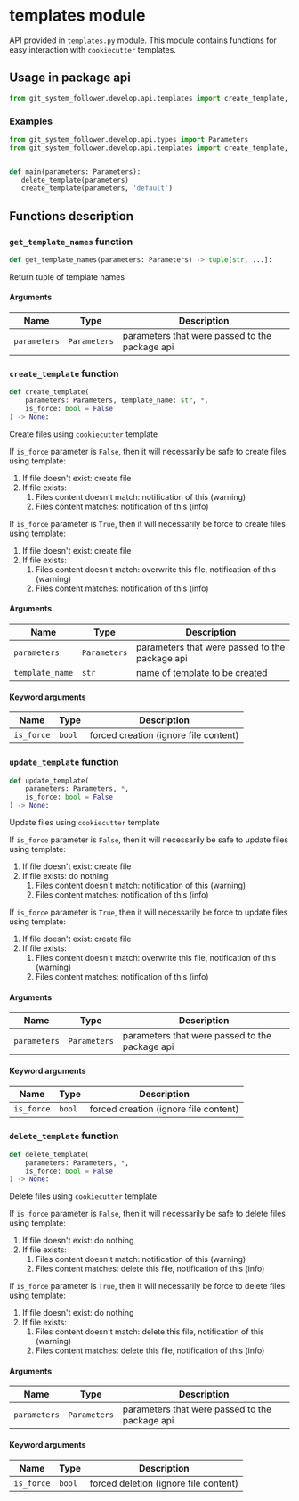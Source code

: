# templates module
API provided in `templates.py` module. This module contains functions for easy interaction with `cookiecutter` templates.

## Usage in package api
```python
from git_system_follower.develop.api.templates import create_template, update_template, delete_template
```

### Examples
```python
from git_system_follower.develop.api.types import Parameters
from git_system_follower.develop.api.templates import create_template, delete_template


def main(parameters: Parameters):
   delete_template(parameters)
   create_template(parameters, 'default')
```

## Functions description
### `get_template_names` function
```python
def get_template_names(parameters: Parameters) -> tuple[str, ...]:
```
Return tuple of template names 

#### Arguments
| Name            | Type         | Description                                    |
|-----------------|--------------|------------------------------------------------|
| `parameters`    | `Parameters` | parameters that were passed to the package api |

### `create_template` function
```python
def create_template(
    parameters: Parameters, template_name: str, *,
    is_force: bool = False
) -> None:
```
Create files using `cookiecutter` template

If `is_force` parameter is `False`, then it will necessarily be safe to create files using template:

1. If file doesn't exist: create file
2. If file exists:
      1. Files content doesn't match: notification of this (warning)
      2. Files content matches: notification of this (info)

If `is_force` parameter is `True`, then it will necessarily be force to create files using template:

1. If file doesn't exist: create file
2. If file exists:
      1. Files content doesn't match: overwrite this file, notification of this (warning)
      2. Files content matches: notification of this (info)

#### Arguments
| Name            | Type         | Description                                    |
|-----------------|--------------|------------------------------------------------|
| `parameters`    | `Parameters` | parameters that were passed to the package api |
| `template_name` | `str`        | name of template to be created                 |

#### Keyword arguments
| Name       | Type   | Description                           |
|------------|--------|---------------------------------------|
| `is_force` | `bool` | forced creation (ignore file content) |

### `update_template` function
```python
def update_template(
    parameters: Parameters, *, 
    is_force: bool = False
) -> None:
```
Update files using `cookiecutter` template

If `is_force` parameter is `False`, then it will necessarily be safe to update files using template:

1. If file doesn't exist: create file
2. If file exists: do nothing
      1. Files content doesn't match: notification of this (warning)
      2. Files content matches: notification of this (info)

If `is_force` parameter is `True`, then it will necessarily be force to update files using template:

1. If file doesn't exist: create file
2. If file exists:
      1. Files content doesn't match: overwrite this file, notification of this (warning)
      2. Files content matches: notification of this (info)

#### Arguments
| Name            | Type         | Description                                    |
|-----------------|--------------|------------------------------------------------|
| `parameters`    | `Parameters` | parameters that were passed to the package api |

#### Keyword arguments
| Name       | Type   | Description                           |
|------------|--------|---------------------------------------|
| `is_force` | `bool` | forced creation (ignore file content) |

### `delete_template` function
```python
def delete_template(
    parameters: Parameters, *, 
    is_force: bool = False
) -> None:
```
Delete files using `cookiecutter` template

If `is_force` parameter is `False`, then it will necessarily be safe to delete files using template:

1. If file doesn't exist: do nothing
2. If file exists:
      1. Files content doesn't match: notification of this (warning)
      2. Files content matches: delete this file, notification of this (info)

If `is_force` parameter is `True`, then it will necessarily be force to delete files using template:

1. If file doesn't exist: do nothing
2. If file exists:
      1. Files content doesn't match: delete this file, notification of this (warning)
      2. Files content matches: delete this file, notification of this (info)

#### Arguments
| Name            | Type         | Description                                    |
|-----------------|--------------|------------------------------------------------|
| `parameters`    | `Parameters` | parameters that were passed to the package api |


#### Keyword arguments
| Name       | Type   | Description                           |
|------------|--------|---------------------------------------|
| `is_force` | `bool` | forced deletion (ignore file content) |
